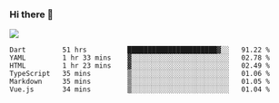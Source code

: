 ### Hi there 👋

<!--
**guozhigq/guozhigq** is a ✨ _special_ ✨ repository because its `README.md` (this file) appears on your GitHub profile.

Here are some ideas to get you started:

- 🔭 I’m currently working on ...
- 🌱 I’m currently learning ...
- 👯 I’m looking to collaborate on ...
- 🤔 I’m looking for help with ...
- 💬 Ask me about ...
- 📫 How to reach me: ...
- 😄 Pronouns: ...
- ⚡ Fun fact: ...
-->
![](https://github-readme-stats.vercel.app/api?username=guozhigq&show_icons=true)
<!--START_SECTION:waka-->

```text
Dart         51 hrs          ██████████████████████▓░░   91.22 %
YAML         1 hr 33 mins    ▓░░░░░░░░░░░░░░░░░░░░░░░░   02.78 %
HTML         1 hr 23 mins    ▓░░░░░░░░░░░░░░░░░░░░░░░░   02.49 %
TypeScript   35 mins         ▒░░░░░░░░░░░░░░░░░░░░░░░░   01.06 %
Markdown     35 mins         ▒░░░░░░░░░░░░░░░░░░░░░░░░   01.05 %
Vue.js       34 mins         ▒░░░░░░░░░░░░░░░░░░░░░░░░   01.04 %
```

<!--END_SECTION:waka-->
